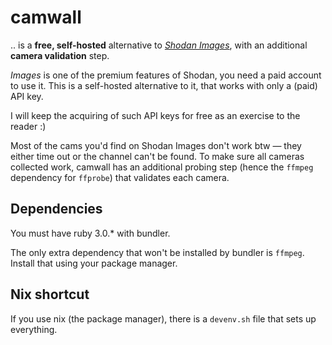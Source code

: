 # camwall

.. is a __free, self-hosted__ alternative to _[Shodan Images](https://images.shodan.io/)_, with an additional __camera validation__ step.

_Images_ is one of the premium features of Shodan, you need a paid account to use it. This is a self-hosted alternative to it, that works with only a (paid) API key. 

I will keep the acquiring of such API keys for free as an exercise to the reader :)

Most of the cams you'd find on Shodan Images don't work btw — they either time out or the channel can't be found. To make sure all cameras collected work, camwall has an additional probing step (hence the `ffmpeg` dependency for `ffprobe`) that validates each camera.

## Dependencies

You must have ruby 3.0.* with bundler. 

The only extra dependency that won't be installed by bundler is `ffmpeg`. Install that using your package manager.

## Nix shortcut

If you use nix (the package manager), there is a `devenv.sh` file that sets up everything.
